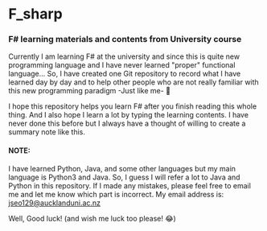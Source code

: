 # F_sharp
### F# learning materials and contents from University course
Currently I am learning F# at the university and since this is quite new programming language and I have never learned "proper" functional language... So, I have created one Git repository to record what I have learned day by day and to help other people who are not really familiar with this new programming paradigm -Just like me- :monkey:

I hope this repository helps you learn F# after you finish reading this whole thing. And I also hope I learn a lot by typing the learning contents. I have never done this before but I always have a thought of willing to create a summary note like this.

#### NOTE:
I have learned Python, Java, and some other languages but my main language is Python3 and Java. So, I guess I will refer a lot to Java and Python in this repository. If I made any mistakes, please feel free to email me and let me know which part is incorrect.
My email address is:
jseo129@aucklanduni.ac.nz

Well, Good luck! (and wish me luck too please! :joy:)
